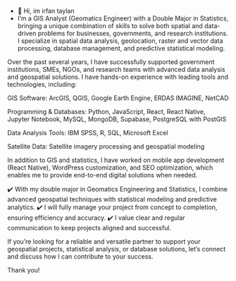 - 👋 Hi, im irfan taylan
- I’m a GIS Analyst (Geomatics Engineer) with a Double Major in Statistics, bringing a unique combination of skills to solve both spatial and data-driven problems for businesses, governments, and research institutions. I specialize in spatial data analysis, geolocation, raster and vector data processing, database management, and predictive statistical modeling.

Over the past several years, I have successfully supported government institutions, SMEs, NGOs, and research teams with advanced data analysis and geospatial solutions. 
I have hands-on experience with leading tools and technologies, including:

GIS Software: ArcGIS, QGIS, Google Earth Engine, ERDAS IMAGINE, NetCAD

Programming & Databases: Python, JavaScript, React, React Native, Jupyter Notebook, MySQL, MongoDB, Supabase, PostgreSQL with PostGIS

Data Analysis Tools: IBM SPSS, R, SQL, Microsoft Excel

Satellite Data: Satellite imagery processing and geospatial modeling

In addition to GIS and statistics, I have worked on mobile app development (React Native), WordPress customization, and SEO optimization, which enables me to provide end-to-end digital solutions when needed.

✔️ With my double major in Geomatics Engineering and Statistics, I combine advanced geospatial techniques with statistical modeling and predictive analytics.
✔️ I will fully manage your project from concept to completion, ensuring efficiency and accuracy.
✔️ I value clear and regular communication to keep projects aligned and successful.

If you’re looking for a reliable and versatile partner to support your geospatial projects, statistical analysis, or database solutions, let’s connect and discuss how I can contribute to your success.

Thank you!
